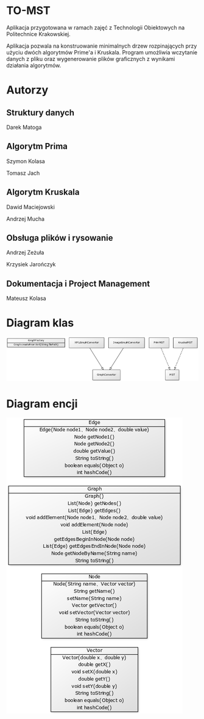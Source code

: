 # TO-MST
Aplikacja przygotowana w ramach zajęć z Technologii Obiektowych na Politechnice Krakowskiej.

Aplikacja pozwala na konstruowanie minimalnych drzew rozpinających przy użyciu dwóch algorytmów Prime'a i Kruskala. Program umożliwia wczytanie danych z pliku  oraz wygenerowanie plików graficznych z wynikami działania algorytmów.

# Autorzy
## Struktury danych
Darek Matoga

## Algorytm Prima
Szymon Kolasa

Tomasz Jach

## Algorytm Kruskala
Dawid Maciejowski

Andrzej Mucha 

## Obsługa plików i rysowanie
Andrzej Zeżuła

Krzysiek Jarończyk

## Dokumentacja i Project Management
Mateusz Kolasa

# Diagram klas
![Alt text](docs/classes.png "Diagram klas")

# Diagram encji
![Alt text](docs/entities.png "Diagram encji")
